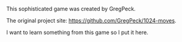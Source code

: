 
This sophisticated game was created by GregPeck.

The original project site: https://github.com/GregPeck/1024-moves.

I want to learn something from this game so I put it here.
